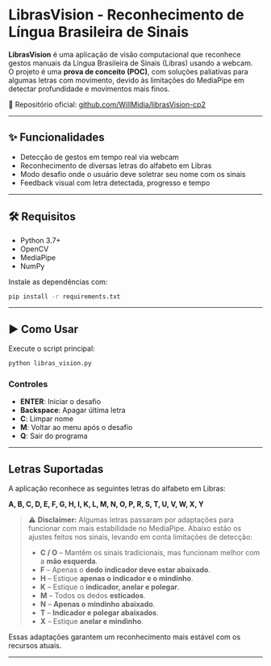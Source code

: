 # LibrasVision - Reconhecimento de Língua Brasileira de Sinais

**LibrasVision** é uma aplicação de visão computacional que reconhece gestos manuais da Língua Brasileira de Sinais (Libras) usando a webcam.  
O projeto é uma **prova de conceito (POC)**, com soluções paliativas para algumas letras com movimento, devido às limitações do MediaPipe em detectar profundidade e movimentos mais finos.

🔗 Repositório oficial: [github.com/WillMidia/librasVision-cp2](https://github.com/WillMidia/librasVision-cp2)

---

## ✨ Funcionalidades

- Detecção de gestos em tempo real via webcam  
- Reconhecimento de diversas letras do alfabeto em Libras  
- Modo desafio onde o usuário deve soletrar seu nome com os sinais  
- Feedback visual com letra detectada, progresso e tempo

---

## 🛠️ Requisitos

- Python 3.7+
- OpenCV
- MediaPipe
- NumPy

Instale as dependências com:

```bash
pip install -r requirements.txt
```

---

## ▶️ Como Usar

Execute o script principal:

```bash
python libras_vision.py
```

### Controles

- **ENTER**: Iniciar o desafio
- **Backspace**: Apagar última letra
- **C**: Limpar nome
- **M**: Voltar ao menu após o desafio
- **Q**: Sair do programa

---

## Letras Suportadas

A aplicação reconhece as seguintes letras do alfabeto em Libras:

**A, B, C, D, E, F, G, H, I, K, L, M, N, O, P, R, S, T, U, V, W, X, Y**

> ⚠️ **Disclaimer:** Algumas letras passaram por adaptações para funcionar com mais estabilidade no MediaPipe. Abaixo estão os ajustes feitos nos sinais, levando em conta limitações de detecção:
>
> - **C / O** – Mantêm os sinais tradicionais, mas funcionam melhor com a **mão esquerda**.  
> - **F** – Apenas o **dedo indicador deve estar abaixado**.  
> - **H** – Estique **apenas o indicador e o mindinho**.  
> - **K** – Estique o **indicador, anelar e polegar**.  
> - **M** – Todos os dedos **esticados**.  
> - **N** – **Apenas o mindinho abaixado**.  
> - **T** – **Indicador e polegar abaixados**.  
> - **X** – Estique **anelar e mindinho**.

Essas adaptações garantem um reconhecimento mais estável com os recursos atuais.

---
